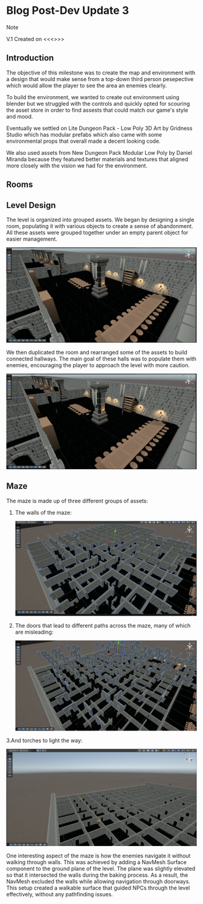 # Blog Post-Dev Update 3
> [!NOTE]
> V.1 Created on <<<>>>

## Introduction
The objective of this milestone was to create the map and environment with a design that would make sense from a top-down third person pesepective which would allow the player to see the area an enemies clearly.

To build the environment, we wanted to create out environment using blender but we struggled with the controls and quickly opted for scouring the asset store in order to find assests that could match our game's style and mood.

Eventually we settled on Lite Dungeon Pack - Low Poly 3D Art by Gridness Studio which has modular prefabs which also came with some environmental props that overall made a decent looking code.

We also used assets from New Dungeon Pack Modular Low Poly by Daniel Miranda because they featured better materials and textures that aligned more closely with the vision we had for the environment.

## Rooms

## Level Design

The level is organized into grouped assets. We began by designing a single room, populating it with various objects to create a sense of abandonment. All these assets were grouped together under an empty parent object for easier management.

![alt text](Halls.png)

We then duplicated the room and rearranged some of the assets to build connected hallways. The main goal of these halls was to populate them with enemies, encouraging the player to approach the level with more caution.

![alt text](Halls.png)

## Maze

The maze is made up of three different groups of assets:

1. The walls of the maze:

   ![alt text](MazeWalls.png)
   
2. The doors that lead to different paths across the maze, many of which are misleading:

   ![alt text](MazeDoors.png)

3.And torches to light the way:

![alt text](Tourches.png)


One interesting aspect of the maze is how the enemies navigate it without walking through walls. This was achieved by adding a NavMesh Surface component to the ground plane of the level. The plane was slightly elevated so that it intersected the walls during the baking process. As a result, the NavMesh excluded the walls while allowing navigation through doorways. This setup created a walkable surface that guided NPCs through the level effectively, without any pathfinding issues.


